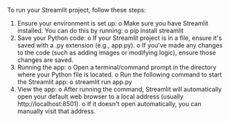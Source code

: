 To run your Streamlit project, follow these steps:
1.	Ensure your environment is set up:
o	Make sure you have Streamlit installed. You can do this by running: 
o	pip install streamlit
2.	Save your Python code:
o	If your Streamlit project is in a file, ensure it's saved with a .py extension (e.g., app.py).
o	If you've made any changes to the code (such as adding images or modifying logic), ensure those changes are saved.
3.	Running the app:
o	Open a terminal/command prompt in the directory where your Python file is located.
o	Run the following command to start the Streamlit app: 
o	streamlit run app.py
4.	View the app:
o	After running the command, Streamlit will automatically open your default web browser to a local address (usually http://localhost:8501).
o	If it doesn't open automatically, you can manually visit that address.
